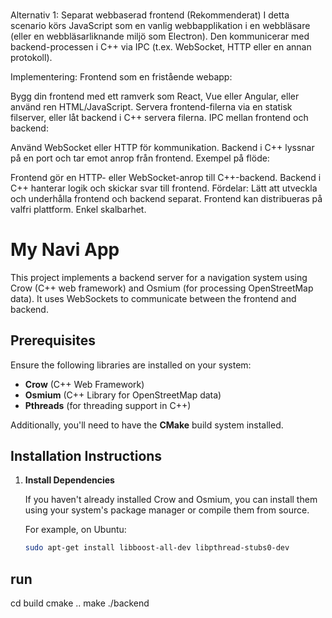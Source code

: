 ###
Alternativ 1: Separat webbaserad frontend (Rekommenderat)
I detta scenario körs JavaScript som en vanlig webbapplikation i en webbläsare (eller en webbläsarliknande miljö som Electron). Den kommunicerar med backend-processen i C++ via IPC (t.ex. WebSocket, HTTP eller en annan protokoll).

Implementering:
Frontend som en fristående webapp:

Bygg din frontend med ett ramverk som React, Vue eller Angular, eller använd ren HTML/JavaScript.
Servera frontend-filerna via en statisk filserver, eller låt backend i C++ servera filerna.
IPC mellan frontend och backend:

Använd WebSocket eller HTTP för kommunikation.
Backend i C++ lyssnar på en port och tar emot anrop från frontend.
Exempel på flöde:

Frontend gör en HTTP- eller WebSocket-anrop till C++-backend.
Backend i C++ hanterar logik och skickar svar till frontend.
Fördelar:
Lätt att utveckla och underhålla frontend och backend separat.
Frontend kan distribueras på valfri plattform.
Enkel skalbarhet.
###

# My Navi App

This project implements a backend server for a navigation system using Crow (C++ web framework) and Osmium (for processing OpenStreetMap data). It uses WebSockets to communicate between the frontend and backend.

## Prerequisites

Ensure the following libraries are installed on your system:

- **Crow** (C++ Web Framework)
- **Osmium** (C++ Library for OpenStreetMap data)
- **Pthreads** (for threading support in C++)

Additionally, you'll need to have the **CMake** build system installed.

## Installation Instructions

1. **Install Dependencies**

   If you haven't already installed Crow and Osmium, you can install them using your system's package manager or compile them from source.

   For example, on Ubuntu:
   ```bash
   sudo apt-get install libboost-all-dev libpthread-stubs0-dev

## run
cd build
cmake ..
make
./backend


